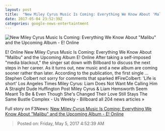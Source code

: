 ```yaml
---
layout: post
title:  "New Miley Cyrus Music Is Coming: Everything We Know About 'Malibu' and the Upcoming Album - E! Online"
date: 2017-05-04 23:52:39Z
categories: google-news-entertaintment
---
```


![New Miley Cyrus Music Is Coming: Everything We Know About "Malibu" and the Upcoming Album - E! Online](http://akns-images.eonline.com/eol_images/Entire_Site/2014428/rs_300x300-140528043242-600.Miley-Cyrus-JR-52814.jpg?downsize=600:*&crop=600:315;left,top)

E! Online New Miley Cyrus Music Is Coming: Everything We Know About "Malibu" and the Upcoming Album E! Online After taking a self-imposed "media blackout," the singer sat down with Billboard to discuss the next steps in her career. As it turns out, new music and a new album are coming sooner rather than later. According to the publication, the first single ... Stephen Colbert not sorry for comments that sparked #FireColbert: 'Life is short' Los Angeles Times Miley Cyrus: Liam Does Not Want Me Calling Him A Straight Dude Huffington Post Miley Cyrus & Liam Hemsworth Seem Meant To Be & Even Though She's Changed Their Love Still Stays The Same Bustle Complex - Us Weekly - Billboard all 204 news articles »


Full story on F3News: [New Miley Cyrus Music Is Coming: Everything We Know About "Malibu" and the Upcoming Album - E! Online](http://www.f3nws.com/n/EWh23F)

> Posted on: Friday, May 5, 2017 4:52:39 AM
